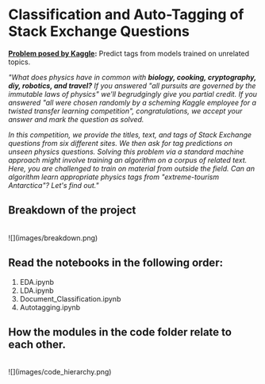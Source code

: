 
# Classification and Auto-Tagging of Stack Exchange Questions


**[Problem posed by Kaggle](https://www.kaggle.com/c/transfer-learning-on-stack-exchange-tags):** Predict tags from models trained on unrelated topics.

*"What does physics have in common with **_biology, cooking, cryptography, diy, robotics, and travel?_** If you answered "all pursuits are governed by the immutable laws of physics" we'll begrudgingly give you partial credit. If you answered "all were chosen randomly by a scheming Kaggle employee for a twisted transfer learning competition", congratulations, we accept your answer and mark the question as solved.*

*In this competition, we provide the titles, text, and tags of Stack Exchange questions from six different sites. We then ask for tag predictions on unseen physics questions. Solving this problem via a standard machine approach might involve training an algorithm on a corpus of related text. Here, you are challenged to train on material from outside the field. Can an algorithm learn appropriate physics tags from "extreme-tourism Antarctica"? Let's find out."*

## Breakdown of the project

<br>
![](images/breakdown.png)

## Read the notebooks in the following order:

1. EDA.ipynb
2. LDA.ipynb
3. Document_Classification.ipynb
4. Autotagging.ipynb

## How the modules in the code folder relate to each other.

<br>
![](images/code_hierarchy.png)
